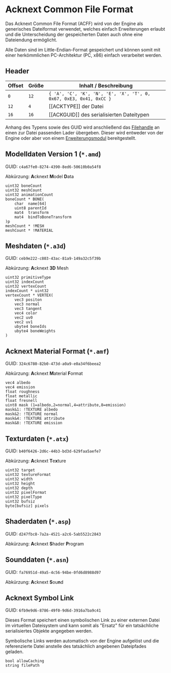 # Acknext Common File Format

Das Acknext Common File Format (ACFF) wird von der Engine als generisches Dateiformat verwendet,
welches einfach Erweiterungen erlaubt und die Unterscheidung der gespeicherten Daten auch ohne
eine Dateiendung ermöglicht.

Alle Daten sind im Little-Endian-Format gespeichert und können somit mit einer herkömmlichen
PC-Architektur (PC, x86) einfach verarbeitet werden.

## Header

| Offset | Größe | Inhalt / Beschreibung                                              |
|--------|-------|--------------------------------------------------------------------|
|    `0` |  `12` | `{ 'A', 'C', 'K', 'N', 'E', 'X', 'T', 0, 0x67, 0xE3, 0x41, 0xCC }` |
|   `12` |   `4` | [[ACKTYPE]] der Datei                                              |
|   `16` |  `16` | [[ACKGUID]] des serialisierten Dateitypen                          |

Anhang des Typens sowie des GUID wird anschließend das [Filehandle](ACKFILE.md) an einen zur
Datei passenden Lader übergeben. Dieser wird entweder von der Engine oder aber
von einem [Erweiterungsmodul](EXTENSION.md) bereitgestellt.

## Modelldaten Version 1 (`*.amd`)
GUID: `c4a67fe0-8274-4390-8ed6-50610b0a54f8`

Abkürzung: **A**cknext **M**odel **D**ata

```
uint32 boneCount
uint32 meshCount
uint32 animationCount
boneCount * BONE(
	char  name[64]
	uint8 parentId
	mat4  transform
	mat4  bindToBoneTransform
)p
meshCount * !MESH
meshCount * !MATERIAL
```

## Meshdaten (`*.a3d`)
GUID: `ceb9e222-c803-43ac-81a9-149a32c5f39b`

Abkürzung: **A**cknext **3D** Mesh

```
uint32 primitiveType
uint32 indexCount
uint32 vertexCount
indexCount * uint32
vertexCount * VERTEX(
	vec3 positon
	vec3 normal
	vec3 tangent
	vec4 color
	vec2 uv0
	vec2 uv1
	ubyte4 boneIds
	ubyte4 boneWeights
)
```

## Acknext Material Format (`*.amf`)
GUID: `324c6780-82b0-473d-a0a9-e0a34f6beea2`

Abkürzung: **A**cknext **M**aterial **F**ormat

```
vec4 albedo
vec4 emission
float roughness
float metallic
float fresnell
uint8 mask (1=albedo,2=normal,4=attribute,8=emission)
mask&1: !TEXTURE albedo
mask&2: !TEXTURE normal
mask&4: !TEXTURE attribute
mask&8: !TEXTURE emission
```

## Texturdaten (`*.atx`)
GUID: `b40f6426-2d6c-44b3-bd3d-629faa5aefe7`

Abkürzung: **A**cknext **T**e**x**ture

```
uint32 target
uint32 textureFormat
uint32 width
uint32 height
uint32 depth
uint32 pixelFormat
uint32 pixelType
uint32 bufsiz
byte[bufsiz] pixels

```

## Shaderdaten (`*.asp`)
GUID: `d247fbc8-7a2a-4521-a2c6-5ab5522c2843`

Abkürzung: **A**cknext **S**hader **P**rogram

## Sounddaten (`*.asn`)
GUID: `fa76951d-49a5-4c56-94be-0fd6d8988d97`

Abkürzung: **A**cknext **S**ou**n**d

## Acknext Symbol Link
GUID: `6fb9e9d6-8786-49f0-9d6d-3916a7ba9c41`

Dieses Format speichert einen symbolischen Link zu einer externen Datei
im virtuellen Dateisystem und kann somit als "Ersatz" für ein tatsächliche
serialisiertes Objekte angegeben werden.

Symbolische Links werden automatisch von der Engine aufgelöst und die
referenzierte Datei anstelle des tatsächlich angebenen Dateipfades geladen.

```
bool allowCaching
string filePath
```